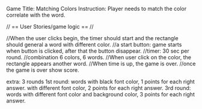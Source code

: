 Game Title: Matching Colors
Instruction: Player needs to match the color correlate with the word. 

// == User Stories/game logic == //

//When the user clicks begin, the timer should start and the rectangle should general a word with different color.
//a start button: game starts when button is clicked, after that the button disappear.
//timer: 30 sec per round.
//combination 6 colors, 6 words.
//When user click on the color, the rectangle appears another word.
//When time is up, the game is over.
//once the game is over show score.

extra:
3 rounds
1st round: words with black font color, 1 points for each right answer.
with different font color, 2 points for each right answer.
3rd round: words with different font color and background color, 3 points for each right answer.